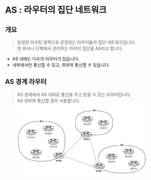 # AS : 라우터의 집단 네트워크



## 개요&#x20;

> 동일한 라우팅 정책으로 운영되는 라우터들의 집단 네트워크입니다. \
> 한 회사나 단체에서 관리하는 라우터 집단을 AS라고 합니다.&#x20;



* AS 내에는 다수의 라우터가 있습니다.&#x20;
* 내부에서만 통신할 수 있고, 외부와 통신할 수 있습니다.&#x20;



## AS 경계 라우터&#x20;

> AS 경계에서 AS 내외로 통신을 주고 받을 수 있는 라우터입니다. \
> AS 외부와 통신할 경우 사용합니다.

<figure><img src="../../../.gitbook/assets/image (2) (1).png" alt=""><figcaption></figcaption></figure>
